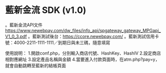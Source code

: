 # 藍新金流 SDK (v1.0)

。藍新金流API文件　https://www.newebpay.com/dw_files/info_api/spgateway_gateway_MPGapi_V1_0_3.pdf
。藍新測試後台：https://ccore.newebpay.com/
。藍新測試信用卡號：4000-2211-1111-1111／到期日與未三碼，隨意填寫

使用說明：
1.開啟conf.php，分別輸入商店代號、HashKey、HashIV
2.設定商店相對應網址
3.設定產品名稱與金額
4.當要進入付款頁面時，在atm.php?pay=y，就會自動跳轉至藍新的結帳頁面
